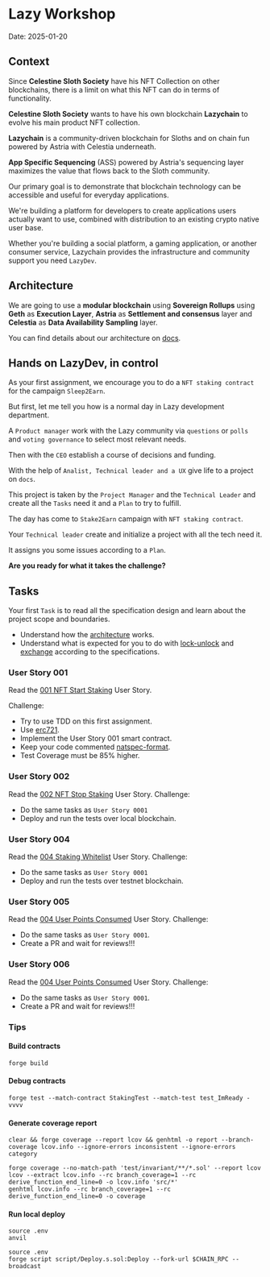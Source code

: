 # Lazy Workshop

Date: 2025-01-20

## Context

Since **Celestine Sloth Society** have his NFT Collection on other blockchains, there is a limit on what this NFT can do in terms of functionality.

**Celestine Sloth Society** wants to have his own blockchain **Lazychain** to evolve his main product NFT collection.

**Lazychain** is a community-driven blockchain for Sloths and on chain fun powered by Astria with Celestia underneath.

**App Specific Sequencing** (ASS) powered by Astria's sequencing layer maximizes the value that flows back to the Sloth community.

Our primary goal is to demonstrate that blockchain technology can be accessible and useful for everyday applications.

We're building a platform for developers to create applications users actually want to use, combined with distribution to an existing crypto native user base.

Whether you're building a social platform, a gaming application, or another consumer service, Lazychain provides the infrastructure and community support you need `LazyDev`.

## Architecture

We are going to use a **modular blockchain** using **Sovereign Rollups** using **Geth** as **Execution Layer**, **Astria** as **Settlement and consensus** layer and **Celestia** as **Data Availability Sampling** layer.

You can find details about our architecture on [docs](https://github.com/Lazychain/docs/blob/main/learn/adr/0013-astria.md#architecture).

## Hands on LazyDev, in control

As your first assignment, we encourage you to do a `NFT staking contract` for the campaign `Sleep2Earn`.

But first, let me tell you how is a normal day in Lazy development department.

A `Product manager` work with the Lazy community via `questions` or `polls` and `voting governance` to select most relevant needs.

Then with the `CEO` establish a course of decisions and funding.

With the help of `Analist, Technical leader and a UX` give life to a project on `docs`.

This project is taken by the `Project Manager` and the `Technical Leader` and create all the `Tasks` need it and a `Plan` to try to fulfill.

The day has come to `Stake2Earn` campaign with `NFT staking contract`.

Your `Technical leader` create and initialize a project with all the tech need it.

It assigns you some issues according to a `Plan`.

**Are you ready for what it takes the challenge?**

## Tasks

Your first `Task` is to read all the specification design and learn about the project scope and boundaries.

- Understand how the [architecture](docs/specifications/architecture.md) works.
- Understand what is expected for you to do with [lock-unlock](docs/specifications/staking.md) and [exchange](docs/specifications/exchange.md) according to the specifications.

### User Story 001

Read the [001 NFT Start Staking](docs/stories/0001-nft-stake-lock.md) User Story.

Challenge:

- Try to use TDD on this first assignment.
- Use [erc721](https://docs.openzeppelin.com/contracts/5.x/erc721).
- Implement the User Story 001 smart contract.
- Keep your code commented [natspec-format](https://docs.soliditylang.org/en/latest/natspec-format.html).
- Test Coverage must be 85% higher.

### User Story 002

Read the [002 NFT Stop Staking](docs/stories/0002-nft-stake-unlock.md) User Story.
Challenge:

- Do the same tasks as `User Story 0001`
- Deploy and run the tests over local blockchain.

### User Story 004

Read the [004 Staking Whitelist](docs/stories/0004-nft-stake-whitelist.md) User Story.
Challenge:

- Do the same tasks as `User Story 0001`
- Deploy and run the tests over testnet blockchain.

### User Story 005

Read the [004 User Points Consumed](docs/stories/0005-nft-stake-consume.md) User Story.
Challenge:

- Do the same tasks as `User Story 0001`.
- Create a PR and wait for reviews!!!

### User Story 006

Read the [004 User Points Consumed](docs/stories/0006-exchange-points-erc20.md) User Story.
Challenge:

- Do the same tasks as `User Story 0001`.
- Create a PR and wait for reviews!!!

### Tips

#### Build contracts

```shell
forge build
```

#### Debug contracts

```shell
forge test --match-contract StakingTest --match-test test_ImReady -vvvv
```

#### Generate coverage report

```shell
clear && forge coverage --report lcov && genhtml -o report --branch-coverage lcov.info --ignore-errors inconsistent --ignore-errors category
```

```shell
forge coverage --no-match-path 'test/invariant/**/*.sol' --report lcov
lcov --extract lcov.info --rc branch_coverage=1 --rc derive_function_end_line=0 -o lcov.info 'src/*' 
genhtml lcov.info --rc branch_coverage=1 --rc derive_function_end_line=0 -o coverage
```

#### Run local deploy

```shell
source .env
anvil
```

```shell
source .env
forge script script/Deploy.s.sol:Deploy --fork-url $CHAIN_RPC --broadcast
```
